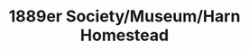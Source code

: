 ---
layout: repo
title: "1889er Society/Museum/Harn Homestead"
id: 24523
permalink: repos/24523/
---